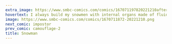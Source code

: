 ```yaml
---
extra_image: https://www.smbc-comics.com/comics/167071197820221210after.png
hovertext: I always build my snowmen with internal organs made of fluid-filled edible polymers. Freaks the kids out when springtime comes.
image: https://www.smbc-comics.com/comics/1670711872-20221210.png
next_comic: impostor
prev_comic: camouflage-2
title: Snowman
---
```


